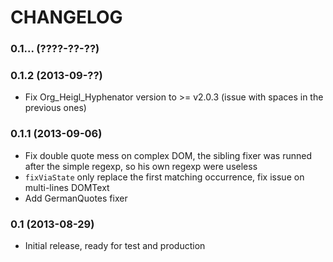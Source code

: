 CHANGELOG
=========

### 0.1... (????-??-??) ###

### 0.1.2 (2013-09-??) ###

* Fix Org_Heigl_Hyphenator version to >= v2.0.3 (issue with spaces in the previous ones)

### 0.1.1 (2013-09-06) ###

* Fix double quote mess on complex DOM, the sibling fixer was runned after the simple regexp,
so his own regexp were useless
* `fixViaState` only replace the first matching occurrence, fix issue on multi-lines DOMText
* Add GermanQuotes fixer

### 0.1 (2013-08-29) ###

* Initial release, ready for test and production
